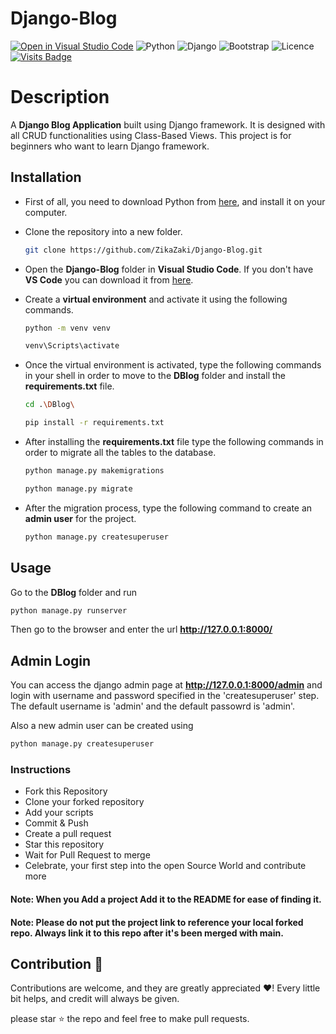 # Django-Blog

[![Open in Visual Studio Code](https://img.shields.io/badge/|-Open%20in%20VS%20Code-1CA2F1.svg?style=flat&logo=visual-studio-code&logoColor=1CA2F1)](https://open.vscode.dev/ZikaZaki/Django-Blog)
![Python](https://img.shields.io/badge/Code-Python-informational?style=flat&logo=python&logoColor=ffdd54&color=3670A0)
![Django](https://img.shields.io/badge/django%20framework-%23092E20.svg?style=flat&logo=django&logoColor=white)
![Bootstrap](https://img.shields.io/badge/Bootstrap%20v4-%23563D7C.svg?style=flat&logo=bootstrap&logoColor=white)
![Licence](https://img.shields.io/github/license/zikazaki/django-blog)
[![Visits Badge](https://badges.pufler.dev/visits/zikazaki/django-blog)](https://github.com/zikazaki/django-blog)

# Description

A __Django Blog Application__ built using Django framework. It is designed with all CRUD functionalities using Class-Based Views. This project is for beginners who want to learn Django framework.

## Installation

- First of all, you need to download Python from [here](https://python.org/downloads/), and install it on your computer.

- Clone the repository into a new folder.

    ```bash
    git clone https://github.com/ZikaZaki/Django-Blog.git
    ```

- Open the __Django-Blog__ folder in __Visual Studio Code__. If you don't have __VS Code__ you can download it from [here](https://code.visualstudio.com/download/).

- Create a __virtual environment__ and activate it using the following commands.

    ```bash
    python -m venv venv
    ```

    ```bash
    venv\Scripts\activate
    ```

- Once the virtual environment is activated, type the following commands in your shell in order to move to the __DBlog__ folder and install the __requirements.txt__ file.

    ```bash
    cd .\DBlog\
    ```

    ```bash
    pip install -r requirements.txt
    ```

- After installing the __requirements.txt__ file type the following commands in order to migrate all the tables to the database.

    ```bash
    python manage.py makemigrations
    ```
    
    ```bash
    python manage.py migrate
    ```

- After the migration process, type the following command to create an __admin user__ for the project.

    ```bash
    python manage.py createsuperuser
    ```
    


## Usage

Go to the __DBlog__ folder and run

```bash
python manage.py runserver
```

Then go to the browser and enter the url **http://127.0.0.1:8000/**


## Admin Login

You can access the django admin page at **http://127.0.0.1:8000/admin** and login with username and password specified in the 'createsuperuser' step. The default username is 'admin' and the default passowrd is 'admin'.

Also a new admin user can be created using

```bash
python manage.py createsuperuser
```

### Instructions

- Fork this Repository
- Clone your forked repository
- Add your scripts
- Commit & Push
- Create a pull request
- Star this repository
- Wait for Pull Request to merge
- Celebrate, your first step into the open Source World and contribute more

#### Note: When you Add a project Add it to the README for ease of finding it.

#### Note: Please do not put the project link to reference your local forked repo. Always link it to this repo after it's been merged with main.

## Contribution 🙌

Contributions are welcome, and they are greatly appreciated ❤️! Every little bit helps, and credit will always be given.


please star ⭐ the repo and feel free to make pull requests.
